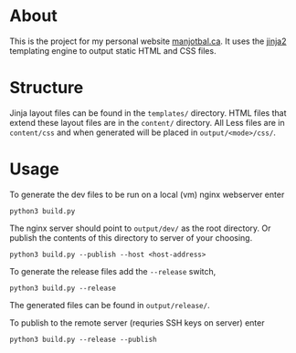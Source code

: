 # About
This is the project for my personal website [manjotbal.ca](https://manjotbal.ca). It uses
the [jinja2](https://jinja.palletsprojects.com/en/2.11.x/) templating engine to output static HTML and CSS files.

# Structure
Jinja layout files can be found in the `templates/` directory.
HTML files that extend these layout files are in the `content/` directory.
All Less files are in `content/css` and when generated will be placed in `output/<mode>/css/`.

# Usage
To generate the dev files to be run on a local (vm) nginx webserver enter
```
python3 build.py
```
The nginx server should point to `output/dev/` as the root directory. Or publish the contents of 
this directory to server of your choosing.
```
python3 build.py --publish --host <host-address>
```

To generate the release files add the `--release` switch,
```
python3 build.py --release
```
The generated files can be found in `output/release/`.

To publish to the remote server (requries SSH keys on server) enter
```
python3 build.py --release --publish
```
